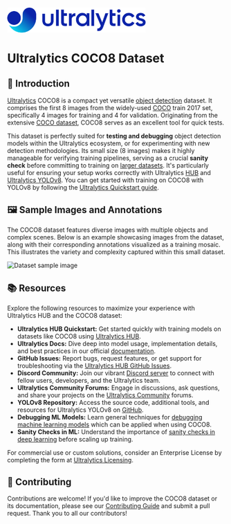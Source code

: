 <a href="https://www.ultralytics.com/"><img src="https://raw.githubusercontent.com/ultralytics/assets/main/logo/Ultralytics_Logotype_Original.svg" width="320" alt="Ultralytics logo"></a>

# Ultralytics COCO8 Dataset

## 🚀 Introduction

[Ultralytics](https://www.ultralytics.com/) COCO8 is a compact yet versatile [object detection](https://www.ultralytics.com/glossary/object-detection) dataset. It comprises the first 8 images from the widely-used [COCO](https://docs.ultralytics.com/datasets/detect/coco/) train 2017 set, specifically 4 images for training and 4 for validation. Originating from the extensive [COCO dataset](https://cocodataset.org/#home), COCO8 serves as an excellent tool for quick tests.

This dataset is perfectly suited for **testing and debugging** object detection models within the Ultralytics ecosystem, or for experimenting with new detection methodologies. Its small size (8 images) makes it highly manageable for verifying training pipelines, serving as a crucial **sanity check** before committing to training on [larger datasets](https://docs.ultralytics.com/datasets/). It's particularly useful for ensuring your setup works correctly with Ultralytics [HUB](https://hub.ultralytics.com/) and [Ultralytics YOLOv8](https://github.com/ultralytics/ultralytics). You can get started with training on COCO8 with YOLOv8 by following the [Ultralytics Quickstart guide](https://docs.ultralytics.com/quickstart/).

## 🖼️ Sample Images and Annotations

The COCO8 dataset features diverse images with multiple objects and complex scenes. Below is an example showcasing images from the dataset, along with their corresponding annotations visualized as a training mosaic. This illustrates the variety and complexity captured within this small dataset.

<img src="https://user-images.githubusercontent.com/26833433/236818348-e6260a3d-0454-436b-83a9-de366ba07235.jpg" alt="Dataset sample image" width="800">

## 📚 Resources

Explore the following resources to maximize your experience with Ultralytics HUB and the COCO8 dataset:

-   **Ultralytics HUB Quickstart:** Get started quickly with training models on datasets like COCO8 using [Ultralytics HUB](https://docs.ultralytics.com/hub/quickstart/).
-   **Ultralytics Docs:** Dive deep into model usage, implementation details, and best practices in our official [documentation](https://docs.ultralytics.com/).
-   **GitHub Issues:** Report bugs, request features, or get support for troubleshooting via the [Ultralytics HUB GitHub Issues](https://github.com/ultralytics/hub/issues/new/choose).
-   **Discord Community:** Join our vibrant [Discord server](https://discord.com/invite/ultralytics) to connect with fellow users, developers, and the Ultralytics team.
-   **Ultralytics Community Forums:** Engage in discussions, ask questions, and share your projects on the [Ultralytics Community](https://community.ultralytics.com/) forums.
-   **YOLOv8 Repository:** Access the source code, additional tools, and resources for Ultralytics YOLOv8 on [GitHub](https://github.com/ultralytics/ultralytics).
-   **Debugging ML Models:** Learn general techniques for [debugging machine learning models](https://neptune.ai/blog/debugging-machine-learning-models) which can be applied when using COCO8.
-   **Sanity Checks in ML:** Understand the importance of [sanity checks in deep learning](https://towardsdatascience.com/sanity-checks-for-deep-learning-models-172900373a1d) before scaling up training.

For commercial use or custom solutions, consider an Enterprise License by completing the form at [Ultralytics Licensing](https://www.ultralytics.com/license).

## 🤝 Contributing

Contributions are welcome! If you'd like to improve the COCO8 dataset or its documentation, please see our [Contributing Guide](https://docs.ultralytics.com/help/contributing/) and submit a pull request. Thank you to all our contributors!
